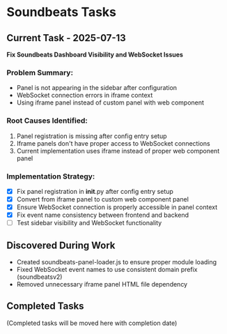 # Soundbeats Tasks

## Current Task - 2025-07-13
**Fix Soundbeats Dashboard Visibility and WebSocket Issues**

### Problem Summary:
- Panel is not appearing in the sidebar after configuration
- WebSocket connection errors in iframe context
- Using iframe panel instead of custom panel with web component

### Root Causes Identified:
1. Panel registration is missing after config entry setup
2. Iframe panels don't have proper access to WebSocket connections
3. Current implementation uses iframe instead of proper web component panel

### Implementation Strategy:
- [x] Fix panel registration in __init__.py after config entry setup
- [x] Convert from iframe panel to custom web component panel
- [x] Ensure WebSocket connection is properly accessible in panel context
- [x] Fix event name consistency between frontend and backend
- [ ] Test sidebar visibility and WebSocket functionality

## Discovered During Work
- Created soundbeats-panel-loader.js to ensure proper module loading
- Fixed WebSocket event names to use consistent domain prefix (soundbeatsv2)
- Removed unnecessary iframe panel HTML file dependency

## Completed Tasks
(Completed tasks will be moved here with completion date)